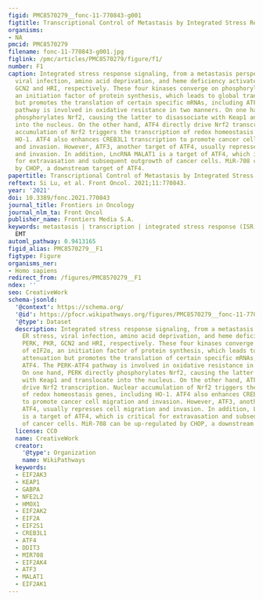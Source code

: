 ```yaml
---
figid: PMC8570279__fonc-11-770843-g001
figtitle: Transcriptional Control of Metastasis by Integrated Stress Response Signaling
organisms:
- NA
pmcid: PMC8570279
filename: fonc-11-770843-g001.jpg
figlink: /pmc/articles/PMC8570279/figure/f1/
number: F1
caption: Integrated stress response signaling, from a metastasis perspective. ER stress,
  viral infection, amino acid deprivation, and heme deficiency activate PERK, PKR,
  GCN2 and HRI, respectively. These four kinases converge on phosphorylation of eIF2α,
  an initiation factor of protein synthesis, which leads to global translation attenuation
  but promotes the translation of certain specific mRNAs, including ATF4. The PERK-ATF4
  pathway is involved in oxidative resistance in two manners. On one hand, PERK directly
  phosphorylates Nrf2, causing the latter to disassociate with Keap1 and translocate
  into the nucleus. On the other hand, ATF4 directly drive Nrf2 transcription. Nuclear
  accumulation of Nrf2 triggers the transcription of redox homeostasis genes, including
  HO-1. ATF4 also enhances CREB3L1 transcription to promote cancer cell migration
  and invasion. However, ATF3, another target of ATF4, usually represses cell migration
  and invasion. In addition, LncRNA MALAT1 is a target of ATF4, which is critical
  for extravasation and subsequent outgrowth of cancer cells. MiR-708 can be up-regulated
  by CHOP, a downstream target of ATF4.
papertitle: Transcriptional Control of Metastasis by Integrated Stress Response Signaling.
reftext: Si Lu, et al. Front Oncol. 2021;11:770843.
year: '2021'
doi: 10.3389/fonc.2021.770843
journal_title: Frontiers in Oncology
journal_nlm_ta: Front Oncol
publisher_name: Frontiers Media S.A.
keywords: metastasis | transcription | integrated stress response (ISR) | cancer |
  EMT
automl_pathway: 0.9413165
figid_alias: PMC8570279__F1
figtype: Figure
organisms_ner:
- Homo sapiens
redirect_from: /figures/PMC8570279__F1
ndex: ''
seo: CreativeWork
schema-jsonld:
  '@context': https://schema.org/
  '@id': https://pfocr.wikipathways.org/figures/PMC8570279__fonc-11-770843-g001.html
  '@type': Dataset
  description: Integrated stress response signaling, from a metastasis perspective.
    ER stress, viral infection, amino acid deprivation, and heme deficiency activate
    PERK, PKR, GCN2 and HRI, respectively. These four kinases converge on phosphorylation
    of eIF2α, an initiation factor of protein synthesis, which leads to global translation
    attenuation but promotes the translation of certain specific mRNAs, including
    ATF4. The PERK-ATF4 pathway is involved in oxidative resistance in two manners.
    On one hand, PERK directly phosphorylates Nrf2, causing the latter to disassociate
    with Keap1 and translocate into the nucleus. On the other hand, ATF4 directly
    drive Nrf2 transcription. Nuclear accumulation of Nrf2 triggers the transcription
    of redox homeostasis genes, including HO-1. ATF4 also enhances CREB3L1 transcription
    to promote cancer cell migration and invasion. However, ATF3, another target of
    ATF4, usually represses cell migration and invasion. In addition, LncRNA MALAT1
    is a target of ATF4, which is critical for extravasation and subsequent outgrowth
    of cancer cells. MiR-708 can be up-regulated by CHOP, a downstream target of ATF4.
  license: CC0
  name: CreativeWork
  creator:
    '@type': Organization
    name: WikiPathways
  keywords:
  - EIF2AK3
  - KEAP1
  - GABPA
  - NFE2L2
  - HMOX1
  - EIF2AK2
  - EIF2A
  - EIF2S1
  - CREB3L1
  - ATF4
  - DDIT3
  - MIR708
  - EIF2AK4
  - ATF3
  - MALAT1
  - EIF2AK1
---
```

